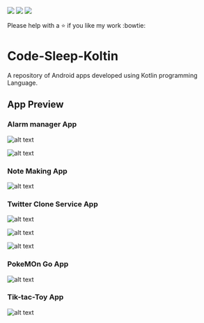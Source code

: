 ![](https://img.shields.io/badge/Made%20with%20%3C3%20in-Kotlin-green.svg)
![](https://img.shields.io/badge/Android%20projects%20with%20-passion-yellowgreen.svg)
![](https://img.shields.io/badge/code--sleep--repeat-%3C3-red.svg)

Please help with a :star: if you like my work :bowtie:

# Code-Sleep-Koltin #
A repository of Android apps developed using Kotlin programming Language.

## App Preview ##
### Alarm manager App ###
![alt text](https://github.com/ashutoshtiwari13/Code-Sleep-Kotlin/blob/master/ALarmManager2.png)

![alt text](https://github.com/ashutoshtiwari13/Code-Sleep-Kotlin/blob/master/AlarmManger3.png)

### Note Making App ###
![alt text](https://github.com/ashutoshtiwari13/Code-Sleep-Kotlin/blob/master/NoteApp.png)

### Twitter Clone Service App ###
![alt text](https://github.com/ashutoshtiwari13/Code-Sleep-Kotlin/blob/master/TwitterApp1.png)

![alt text](https://github.com/ashutoshtiwari13/Code-Sleep-Kotlin/blob/master/TwitterApp2.png)

![alt text](https://github.com/ashutoshtiwari13/Code-Sleep-Kotlin/blob/master/TwitterApp3.png)

### PokeMOn Go App ###
![alt text](https://github.com/ashutoshtiwari13/Code-Sleep-Kotlin/blob/master/pokemon.png)

### Tik-tac-Toy App ###
![alt text](https://github.com/ashutoshtiwari13/Code-Sleep-Kotlin/blob/master/tiktoy.png)

